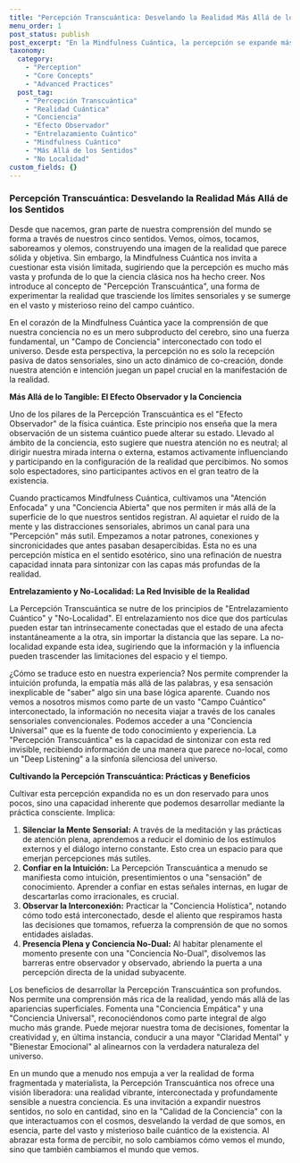 ```yaml
---
title: "Percepción Transcuántica: Desvelando la Realidad Más Allá de los Sentidos"
menu_order: 1
post_status: publish
post_excerpt: "En la Mindfulness Cuántica, la percepción se expande más allá de los cinco sentidos, invitándonos a explorar una realidad más profunda y entrelazada. Este artículo profundiza en cómo nuestra conciencia interactúa con el campo cuántico, permitiéndonos acceder a información y comprensión que trasciende lo ordinario y revela la verdadera naturaleza interconectada del universo."
taxonomy:
  category:
    - "Perception"
    - "Core Concepts"
    - "Advanced Practices"
  post_tag:
    - "Percepción Transcuántica"
    - "Realidad Cuántica"
    - "Conciencia"
    - "Efecto Observador"
    - "Entrelazamiento Cuántico"
    - "Mindfulness Cuántico"
    - "Más Allá de los Sentidos"
    - "No Localidad"
custom_fields: {}
---
```


### Percepción Transcuántica: Desvelando la Realidad Más Allá de los Sentidos

Desde que nacemos, gran parte de nuestra comprensión del mundo se forma a través de nuestros cinco sentidos. Vemos, oímos, tocamos, saboreamos y olemos, construyendo una imagen de la realidad que parece sólida y objetiva. Sin embargo, la Mindfulness Cuántica nos invita a cuestionar esta visión limitada, sugiriendo que la percepción es mucho más vasta y profunda de lo que la ciencia clásica nos ha hecho creer. Nos introduce al concepto de "Percepción Transcuántica", una forma de experimentar la realidad que trasciende los límites sensoriales y se sumerge en el vasto y misterioso reino del campo cuántico.

En el corazón de la Mindfulness Cuántica yace la comprensión de que nuestra conciencia no es un mero subproducto del cerebro, sino una fuerza fundamental, un "Campo de Conciencia" interconectado con todo el universo. Desde esta perspectiva, la percepción no es solo la recepción pasiva de datos sensoriales, sino un acto dinámico de co-creación, donde nuestra atención e intención juegan un papel crucial en la manifestación de la realidad.

**Más Allá de lo Tangible: El Efecto Observador y la Conciencia**

Uno de los pilares de la Percepción Transcuántica es el "Efecto Observador" de la física cuántica. Este principio nos enseña que la mera observación de un sistema cuántico puede alterar su estado. Llevado al ámbito de la conciencia, esto sugiere que nuestra atención no es neutral; al dirigir nuestra mirada interna o externa, estamos activamente influenciando y participando en la configuración de la realidad que percibimos. No somos solo espectadores, sino participantes activos en el gran teatro de la existencia.

Cuando practicamos Mindfulness Cuántica, cultivamos una "Atención Enfocada" y una "Conciencia Abierta" que nos permiten ir más allá de la superficie de lo que nuestros sentidos registran. Al aquietar el ruido de la mente y las distracciones sensoriales, abrimos un canal para una "Percepción" más sutil. Empezamos a notar patrones, conexiones y sincronicidades que antes pasaban desapercibidas. Esta no es una percepción mística en el sentido esotérico, sino una refinación de nuestra capacidad innata para sintonizar con las capas más profundas de la realidad.

**Entrelazamiento y No-Localidad: La Red Invisible de la Realidad**

La Percepción Transcuántica se nutre de los principios de "Entrelazamiento Cuántico" y "No-Localidad". El entrelazamiento nos dice que dos partículas pueden estar tan intrínsecamente conectadas que el estado de una afecta instantáneamente a la otra, sin importar la distancia que las separe. La no-localidad expande esta idea, sugiriendo que la información y la influencia pueden trascender las limitaciones del espacio y el tiempo.

¿Cómo se traduce esto en nuestra experiencia? Nos permite comprender la intuición profunda, la empatía más allá de las palabras, y esa sensación inexplicable de "saber" algo sin una base lógica aparente. Cuando nos vemos a nosotros mismos como parte de un vasto "Campo Cuántico" interconectado, la información no necesita viajar a través de los canales sensoriales convencionales. Podemos acceder a una "Conciencia Universal" que es la fuente de todo conocimiento y experiencia. La "Percepción Transcuántica" es la capacidad de sintonizar con esta red invisible, recibiendo información de una manera que parece no-local, como un "Deep Listening" a la sinfonía silenciosa del universo.

**Cultivando la Percepción Transcuántica: Prácticas y Beneficios**

Cultivar esta percepción expandida no es un don reservado para unos pocos, sino una capacidad inherente que podemos desarrollar mediante la práctica consciente. Implica:

1.  **Silenciar la Mente Sensorial:** A través de la meditación y las prácticas de atención plena, aprendemos a reducir el dominio de los estímulos externos y el diálogo interno constante. Esto crea un espacio para que emerjan percepciones más sutiles.
2.  **Confiar en la Intuición:** La Percepción Transcuántica a menudo se manifiesta como intuición, presentimientos o una "sensación" de conocimiento. Aprender a confiar en estas señales internas, en lugar de descartarlas como irracionales, es crucial.
3.  **Observar la Interconexión:** Practicar la "Conciencia Holística", notando cómo todo está interconectado, desde el aliento que respiramos hasta las decisiones que tomamos, refuerza la comprensión de que no somos entidades aisladas.
4.  **Presencia Plena y Conciencia No-Dual:** Al habitar plenamente el momento presente con una "Conciencia No-Dual", disolvemos las barreras entre observador y observado, abriendo la puerta a una percepción directa de la unidad subyacente.

Los beneficios de desarrollar la Percepción Transcuántica son profundos. Nos permite una comprensión más rica de la realidad, yendo más allá de las apariencias superficiales. Fomenta una "Conciencia Empática" y una "Conciencia Universal", reconociéndonos como parte integral de algo mucho más grande. Puede mejorar nuestra toma de decisiones, fomentar la creatividad y, en última instancia, conducir a una mayor "Claridad Mental" y "Bienestar Emocional" al alinearnos con la verdadera naturaleza del universo.

En un mundo que a menudo nos empuja a ver la realidad de forma fragmentada y materialista, la Percepción Transcuántica nos ofrece una visión liberadora: una realidad vibrante, interconectada y profundamente sensible a nuestra conciencia. Es una invitación a expandir nuestros sentidos, no solo en cantidad, sino en la "Calidad de la Conciencia" con la que interactuamos con el cosmos, desvelando la verdad de que somos, en esencia, parte del vasto y misterioso baile cuántico de la existencia. Al abrazar esta forma de percibir, no solo cambiamos cómo vemos el mundo, sino que también cambiamos el mundo que vemos.